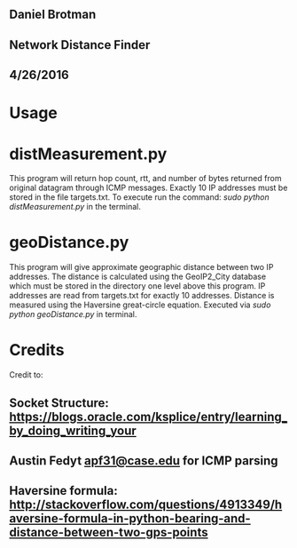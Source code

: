 ## Daniel Brotman
## Network Distance Finder
## 4/26/2016

# Usage
# distMeasurement.py

This program will return hop count, rtt, and number of bytes returned from original datagram through ICMP
messages. Exactly 10 IP addresses must be stored in the file targets.txt. To execute run the command:
_sudo python distMeasurement.py_ in the terminal.

# geoDistance.py

This program will give approximate geographic distance between two IP addresses.  The distance is calculated using the GeoIP2_City
database which must be stored in the directory one level above this program. IP addresses are read from targets.txt for
exactly 10 addresses. Distance is measured using the Haversine great-circle equation. Executed via _sudo python geoDistance.py_ in terminal.

# Credits

Credit to:
## Socket Structure: https://blogs.oracle.com/ksplice/entry/learning_by_doing_writing_your
## Austin Fedyt apf31@case.edu for ICMP parsing
## Haversine formula: http://stackoverflow.com/questions/4913349/haversine-formula-in-python-bearing-and-distance-between-two-gps-points